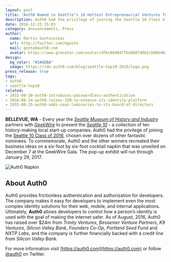 ```yaml
---
layout: post
title: "Auth0 Named in Seattle’s 10 Hottest Entrepreneurial Ventures for 2016"
description: Auth0 had the privilege of joining the Seattle 10 Class of 2016
date: 2016-12-23 15:03
category: Announcements, Press
author:
  name: Martin Gontovnikas
  url: http://twitter.com/mgonto
  mail: gonto@auth0.com
  avatar: https://www.gravatar.com/avatar/df6c864847fba9687d962cb80b482764??s=60
design: 
  bg_color: "#2A6DBA"
  image: https://cdn.auth0.com/blog/seattle-top10-2016/logo.png
press_release: true
tags: 
- auth0
- seattle-top10
related:
- 2015-09-30-auth0-introduces-passwordless-authentication
- 2016-08-24-auth0-raises-15M-to-enhance-its-identity-platform
- 2015-08-25-auth0-adds-saas-luminaries-to-its-board-of-directors
---
```


**BELLEVUE, WA** - Every year the [*Seattle Museum of History and Industry*](http://www.mohai.org/) partners with [*GeekWire*](http://www.geekwire.com/) to present the [*Seattle 10*](http://www.mohai.org/component/content/article/70-exhibits/764-seattle-10) - a collection of ten history-making local start-up companies. Auth0 had the privilege of joining the [Seattle 10 Class of 2016](http://www.geekwire.com/2016/meet-seattle-10-hot-startups-transforming-everything-education-enterprise-software/), chosen over dozens of other fantastic nominees. To commemorate, Auth0 and the other winners recreated their business ideas on a six-foot by six-foot cocktail napkin that was unveiled on December 7 at the GeekWire Gala. The pop-up exhibit will run through January 29, 2017.

![Auth0 Napkin](https://cdn.auth0.com/blog/press/auth0-napkin.png)

## About Auth0
Auth0 provides frictionless authentication and authorization for developers. The company makes it easy for developers to implement even the most complex identity solutions for their web, mobile, and internal applications. Ultimately, **Auth0** allows developers to control how a person’s identity is used with the goal of making the internet safer. As of August, 2016, Auth0 has raised over $24m from *Trinity Ventures*, *Bessemer Venture Partners*, *K9 Ventures*, *Silicon Valley Bank*, *Founders Co-Op*, *Portland Seed Fund* and *NXTP Labs*, and the company is further financially backed with a credit line from *Silicon Valley Bank*.

For more information visit [https://auth0.com](https://auth0.com) or follow [@auth0](https://twitter.com/auth0) on Twitter.